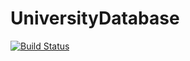 # UniversityDatabase
[![Build Status](https://travis-ci.org/gitmajo/UniversityDatabase.svg?branch=master)](https://travis-ci.org/gitmajo/UniversityDatabase)
